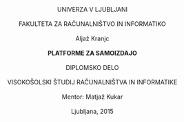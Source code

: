 <center>
UNIVERZA V LJUBLJANI
<br><br>
FAKULTETA ZA RAČUNALNIŠTVO IN INFORMATIKO
<br><br>
Aljaž Kranjc
<br><br>
<b>PLATFORME ZA SAMOIZDAJO</b>
<br><br>
DIPLOMSKO DELO
<br><br>
VISOKOŠOLSKI ŠTUDIJ RAČUNALNIŠTVA IN INFORMATIKE
<br><br>
Mentor: Matjaž Kukar
<br><br>
Ljubljana, 2015
</center>

